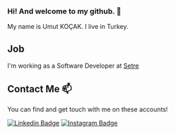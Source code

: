 ### Hi! And welcome to my github. 👋


My name is Umut KOÇAK. I live in Turkey.

## Job

I'm working as a Software Developer at [Setre](http://setre.com.tr)


## Contact Me 📫

You can find and get touch with me on these accounts!

[![Linkedin Badge](https://img.shields.io/badge/umutkocak-follow%20on%20linkedin-blue?style=for-the-badge&logo=linkedin)](https://www.linkedin.com/in/umutkocak/)
[![Instagram Badge](https://img.shields.io/badge/umutkocak-follow%20on%20instagram-blue?style=for-the-badge&logo=instagram)](https://instagram.com/umutkocak15/)


